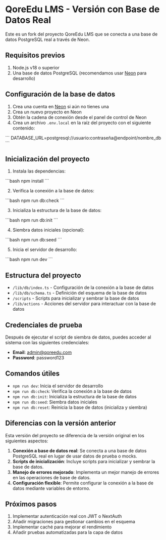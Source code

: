 # QoreEdu LMS - Versión con Base de Datos Real

Este es un fork del proyecto QoreEdu LMS que se conecta a una base de datos PostgreSQL real a través de Neon.

## Requisitos previos

1. Node.js v18 o superior
2. Una base de datos PostgreSQL (recomendamos usar [Neon](https://neon.tech) para desarrollo)

## Configuración de la base de datos

1. Crea una cuenta en [Neon](https://neon.tech) si aún no tienes una
2. Crea un nuevo proyecto en Neon
3. Obtén la cadena de conexión desde el panel de control de Neon
4. Crea un archivo `.env.local` en la raíz del proyecto con el siguiente contenido:

\`\`\`
DATABASE_URL=postgresql://usuario:contraseña@endpoint/nombre_db
\`\`\`

## Inicialización del proyecto

1. Instala las dependencias:

\`\`\`bash
npm install
\`\`\`

2. Verifica la conexión a la base de datos:

\`\`\`bash
npm run db:check
\`\`\`

3. Inicializa la estructura de la base de datos:

\`\`\`bash
npm run db:init
\`\`\`

4. Siembra datos iniciales (opcional):

\`\`\`bash
npm run db:seed
\`\`\`

5. Inicia el servidor de desarrollo:

\`\`\`bash
npm run dev
\`\`\`

## Estructura del proyecto

- `/lib/db/index.ts` - Configuración de la conexión a la base de datos
- `/lib/db/schema.ts` - Definición del esquema de la base de datos
- `/scripts` - Scripts para inicializar y sembrar la base de datos
- `/lib/actions` - Acciones del servidor para interactuar con la base de datos

## Credenciales de prueba

Después de ejecutar el script de siembra de datos, puedes acceder al sistema con las siguientes credenciales:

- **Email**: admin@qoreedu.com
- **Password**: password123

## Comandos útiles

- `npm run dev`: Inicia el servidor de desarrollo
- `npm run db:check`: Verifica la conexión a la base de datos
- `npm run db:init`: Inicializa la estructura de la base de datos
- `npm run db:seed`: Siembra datos iniciales
- `npm run db:reset`: Reinicia la base de datos (inicializa y siembra)

## Diferencias con la versión anterior

Esta versión del proyecto se diferencia de la versión original en los siguientes aspectos:

1. **Conexión a base de datos real**: Se conecta a una base de datos PostgreSQL real en lugar de usar datos de prueba o mocks.
2. **Scripts de inicialización**: Incluye scripts para inicializar y sembrar la base de datos.
3. **Manejo de errores mejorado**: Implementa un mejor manejo de errores en las operaciones de base de datos.
4. **Configuración flexible**: Permite configurar la conexión a la base de datos mediante variables de entorno.

## Próximos pasos

1. Implementar autenticación real con JWT o NextAuth
2. Añadir migraciones para gestionar cambios en el esquema
3. Implementar caché para mejorar el rendimiento
4. Añadir pruebas automatizadas para la capa de datos

